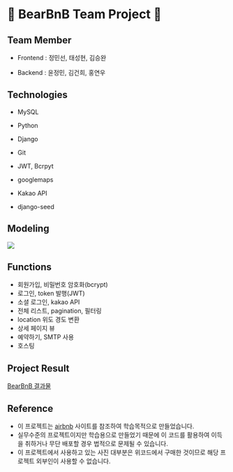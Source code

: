 # 🐻 BearBnB Team Project 🐻


## Team Member
* Frontend : 정민선, 태성현, 김승완

* Backend  : 윤정민, 김건희, 홍연우


## Technologies 

* MySQL

* Python

* Django

* Git

* JWT, Bcrpyt

* googlemaps

* Kakao API

* django-seed


## Modeling
<img src="https://media.vlpt.us/images/yeonu/post/314e0ba7-c27e-47e8-84e0-a7c6af230a73/2%EC%B0%A8%ED%94%8C%EC%A0%9D%EB%AA%A8%EB%8D%B8%EB%A7%81.png">


## Functions
- 회원가입, 비밀번호 암호화(bcrypt)
- 로그인, token 발행(JWT)
- 소셜 로그인, kakao API
- 전체 리스트, pagination, 필터링
- location 위도 경도 변환
- 상세 페이지 뷰
- 예약하기, SMTP 사용
- 호스팅


## Project Result
[BearBnB 결과물](https://www.youtube.com/watch?v=RFja9gWiVzs&feature=emb_title)


## Reference 
- 이 프로젝트는 [airbnb](https://www.airbnb.co.kr/) 사이트를 참조하여 학습목적으로 만들었습니다.
- 실무수준의 프로젝트이지만 학습용으로 만들었기 때문에 이 코드를 활용하여 이득을 취하거나 무단 배포할 경우 법적으로 문제될 수 있습니다.
- 이 프로젝트에서 사용하고 있는 사진 대부분은 위코드에서 구매한 것이므로 해당 프로젝트 외부인이 사용할 수 없습니다.

